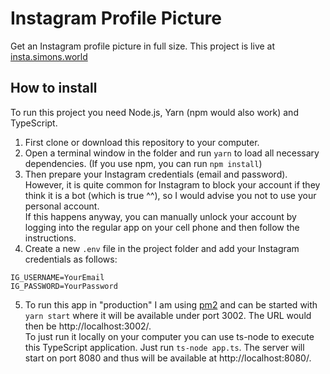 # Instagram Profile Picture

Get an Instagram profile picture in full size. This project is live at [insta.simons.world](https://insta.simons.world/)

## How to install

To run this project you need Node.js, Yarn (npm would also work) and TypeScript.

1. First clone or download this repository to your computer.
2. Open a terminal window in the folder and run `yarn` to load all necessary dependencies. (If you use npm, you can run `npm install`)
3. Then prepare your Instagram credentials (email and password). However, it is quite common for Instagram to block your account if they think it is a bot (which is true ^^), so I would advise you not to use your personal account.  
   If this happens anyway, you can manually unlock your account by logging into the regular app on your cell phone and then follow the instructions.
4. Create a new `.env` file in the project folder and add your Instagram credentials as follows:

```
IG_USERNAME=YourEmail
IG_PASSWORD=YourPassword
```

5. To run this app in "production" I am using [pm2](https://pm2.keymetrics.io/) and can be started with `yarn start` where it will be available under port 3002. The URL would then be http://localhost:3002/.  
   To just run it locally on your computer you can use ts-node to execute this TypeScript application. Just run `ts-node app.ts`. The server will start on port 8080 and thus will be available at http://localhost:8080/.
